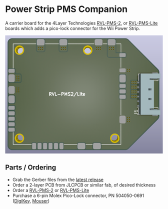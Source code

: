 # Power Strip PMS Companion

A carrier board for the 4Layer Technologies [RVL-PMS-2](https://4layertech.com/products/rvl-pms-2), or [RVL-PMS-Lite](https://4layertech.com/products/pms2-lite) boards which adds a pico-lock connector for the Wii Power Strip.

![Power Strip PMS Companion front](images/render-front.png)

## Parts / Ordering

- Grab the Gerber files from the [latest release](https://github.com/loopj/wii-power-strip/releases/latest)
- Order a 2-layer PCB from JLCPCB or similar fab, of desired thickness
- Order a [RVL-PMS-2](https://4layertech.com/products/rvl-pms-2) or [RVL-PMS-Lite](https://4layertech.com/products/pms2-lite)
- Purchase a 6-pin Molex Pico-Lock connector, PN 504050-0691 ([DigiKey](https://www.digikey.com/en/products/detail/molex/5040500691/4357148), [Mouser](https://www.mouser.com/ProductDetail/Molex/504050-0691?qs=bvCPb%252BE7ys2K1LQC9e%2FvRg%3D%3D))
